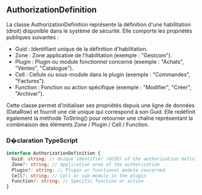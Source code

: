 ﻿## AuthorizationDefinition

La classe AuthorizationDefinition représente la définition d'une habilitation (droit) disponible dans le système de sécurité. Elle comporte les propriétés publiques suivantes :

- Guid : Identifiant unique de la définition d'habilitation.
- Zone : Zone applicative de l'habilitation (exemple : "Gestcom").
- Plugin : Plugin ou module fonctionnel concerné (exemple : "Achats", "Ventes", "Catalogue").
- Cell : Cellule ou sous-module dans le plugin (exemple : "Commandes", "Factures").
- Function : Fonction ou action spécifique (exemple : "Modifier", "Créer", "Archiver").

Cette classe permet d'initialiser ses propriétés depuis une ligne de données (DataRow) et fournit une clé unique qui correspond à son Guid. Elle redéfinit également la méthode ToString() pour retourner une chaîne représentant la combinaison des éléments Zone / Plugin / Cell / Function.

### D�claration TypeScript
```typescript
interface AuthorizationDefinition {
  Guid: string; // Unique identifier (GUID) of the authorization definition
  Zone?: string; // Application area of the authorization
  Plugin?: string; // Plugin or functional module concerned
  Cell?: string; // Cell or sub-module in the plugin
  Function?: string; // Specific function or action
}
```